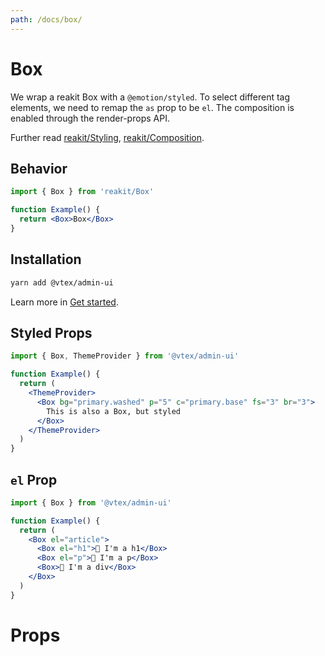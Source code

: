 ```yaml
---
path: /docs/box/
---
```


# Box

We wrap a reakit Box with a `@emotion/styled`. To select different tag elements, we need to remap the `as` prop to be `el`. The composition is enabled through the render-props API.

Further read [reakit/Styling](https://reakit.io/docs/styling/), [reakit/Composition](https://reakit.io/docs/composition/).

## Behavior

```jsx
import { Box } from 'reakit/Box'

function Example() {
  return <Box>Box</Box>
}
```

## Installation

```sh
yarn add @vtex/admin-ui
```

Learn more in [Get started](/docs/get-started/).

## Styled Props

```jsx
import { Box, ThemeProvider } from '@vtex/admin-ui'

function Example() {
  return (
    <ThemeProvider>
      <Box bg="primary.washed" p="5" c="primary.base" fs="3" br="3">
        This is also a Box, but styled
      </Box>
    </ThemeProvider>
  )
}
```

## `el` Prop

```jsx
import { Box } from '@vtex/admin-ui'

function Example() {
  return (
    <Box el="article">
      <Box el="h1">👻 I'm a h1</Box>
      <Box el="p">👻 I'm a p</Box>
      <Box>👻 I'm a div</Box>
    </Box>
  )
}
```

# Props

<proptypes heading="Box" component="Box" />
